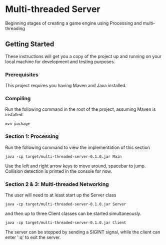 # Multi-threaded Server

Beginning stages of creating a game engine using Processing and multi-threading

## Getting Started

These instructions will get you a copy of the project up and running on your local machine for development and testing purposes.

### Prerequisites

This project requires you having Maven and Java installed.

### Compiling

Run the following command in the root of the project, assuming Maven is installed.
```
mvn package
```

### Section 1: Processing

Run the following command to view the implementation of this section
```
java -cp target/multi-threaded-server-0.1.0.jar Main
```

Use the left and right arrow keys to move around, spacebar to jump. Collision detection is printed in the console for now.

### Section 2 & 3: Multi-threaded Networking

The user will need to at least start up the Server class
```
java -cp target/multi-threaded-server-0.1.0.jar Server
```
and then up to three Client classes can be started simultaneously.
```
java -cp target/multi-threaded-server-0.1.0.jar Client
```

The server can be stopped by sending a SIGINT signal, while the client can enter ':q' to exit the server.